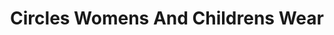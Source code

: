 ---
title: "Circles Womens And Childrens Wear"
url: /melbourne/circles-womens-and-childrens-wear/
shop: clothes
---